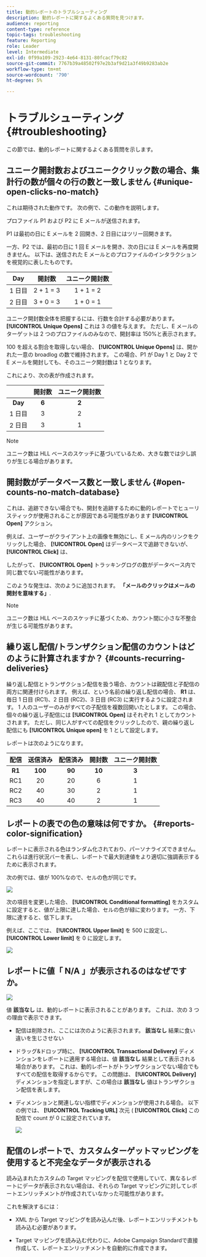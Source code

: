 ```yaml
---
title: 動的レポートのトラブルシューティング
description: 動的レポートに関するよくある質問を見つけます。
audience: reporting
content-type: reference
topic-tags: troubleshooting
feature: Reporting
role: Leader
level: Intermediate
exl-id: 0f99a109-2923-4e64-8131-80fcacf79c82
source-git-commit: 7767b39a48502f97e2b3af9d21a3f49b9283ab2e
workflow-type: tm+mt
source-wordcount: '790'
ht-degree: 5%

---
```


# トラブルシューティング{#troubleshooting}

この節では、動的レポートに関するよくある質問を示します。

## ユニーク開封数およびユニーククリック数の場合、集計行の数が個々の行の数と一致しません {#unique-open-clicks-no-match}

これは期待された動作です。
次の例で、この動作を説明します。

プロファイル P1 および P2 に E メールが送信されます。

P1 は最初の日に E メールを 2 回開き、2 日目にはツリー回開きます。

一方、P2 では、最初の日に 1 回 E メールを開き、次の日には E メールを再度開きません。
以下は、送信された E メールとのプロファイルのインタラクションを視覚的に表したものです。

<table> 
 <thead> 
  <tr> 
   <th align="center"> <strong>Day</strong> <br /> </th> 
   <th align="center"> <strong>開封数</strong> <br /> </th> 
   <th align="center"> <strong>ユニーク開封数</strong> <br /> </th> 
  </tr> 
 </thead> 
 <tbody> 
  <tr> 
   <td align="center"> 1 日目<br /> </td> 
   <td align="center"> 2 + 1 = 3<br /> </td> 
   <td align="center"> 1 + 1 = 2<br /> </td> 
  </tr> 
  <tr> 
   <td align="center"> 2 日目<br /> </td> 
   <td align="center"> 3 + 0 = 3<br /> </td> 
   <td align="center"> 1 + 0 = 1<br /> </td> 
  </tr>
 </tbody> 
</table>

ユニーク開封数全体を把握するには、行数を合計する必要があります。 **[!UICONTROL Unique Opens]** これは 3 の値を与えます。 ただし、E メールのターゲットは 2 つのプロファイルのみなので、開封率は 150%と表示されます。

100 を超える割合を取得しない場合、 **[!UICONTROL Unique Opens]** は、開かれた一意の broadlog の数で維持されます。 この場合、P1 が Day 1 と Day 2 で E メールを開封しても、そのユニーク開封数は 1 となります。

これにより、次の表が作成されます。

<table> 
 <thead> 
  <tr> 
   <th align="center"> <strong></strong> <br /> </th> 
   <th align="center"> <strong>開封数</strong> <br /> </th> 
   <th align="center"> <strong>ユニーク開封数</strong> <br /> </th> 
  </tr> 
 </thead> 
 <tbody> 
  <tr> 
   <td align="center"> <strong> Day </strong><br /> </td> 
   <td align="center"> <strong> 6 </strong><br /> </td> 
   <td align="center"> <strong> 2</strong><br /> </td>
  </tr> 
  <tr> 
   <td align="center"> 1 日目<br /> </td> 
   <td align="center"> 3<br /> </td> 
   <td align="center"> 2<br /> </td>
  </tr> 
  <tr> 
   <td align="center"> 2 日目<br /> </td> 
   <td align="center"> 3<br /> </td> 
   <td align="center"> 1<br /> </td> 
  </tr> 
 </tbody> 
</table>

>[!NOTE]
>
>ユニーク数は HLL ベースのスケッチに基づいているため、大きな数では少し誤りが生じる場合があります。

## 開封数がデータベース数と一致しません {#open-counts-no-match-database}

これは、追跡できない場合でも、開封を追跡するために動的レポートでヒューリスティックが使用されることが原因である可能性があります **[!UICONTROL Open]** アクション。

例えば、ユーザーがクライアント上の画像を無効にし、E メール内のリンクをクリックした場合、 **[!UICONTROL Open]** はデータベースで追跡できないが、 **[!UICONTROL Click]** は、

したがって、 **[!UICONTROL Open]** トラッキングログの数がデータベース内で同じ数でない可能性があります。

このような発生は、次のように追加されます。 **「メールのクリックはメールの開封を意味する」**.

>[!NOTE]
>
>ユニーク数は HLL ベースのスケッチに基づくため、カウント間に小さな不整合が生じる可能性があります。

## 繰り返し配信/トランザクション配信のカウントはどのように計算されますか？ {#counts-recurring-deliveries}

繰り返し配信とトランザクション配信を扱う場合、カウントは親配信と子配信の両方に関連付けられます。
例えば、という名前の繰り返し配信の場合、 **R1** は、毎日 1 日目 (RC1)、2 日目 (RC2)、3 日目 (RC3) に実行するように設定されます。
1 人のユーザーのみがすべての子配信を複数回開いたとします。 この場合、個々の繰り返し子配信には **[!UICONTROL Open]** はそれぞれ 1 としてカウントされます。
ただし、同じ人がすべての配信をクリックしたので、親の繰り返し配信にも **[!UICONTROL Unique open]** を 1 として設定します。

レポートは次のようになります。

<table> 
 <thead> 
  <tr> 
   <th align="center"> <strong>配信</strong> <br /> </th> 
   <th align="center"> <strong>送信済み</strong> <br /> </th> 
   <th align="center"> <strong>配信済み</strong> <br /> </th>
   <th align="center"> <strong>開封数</strong> <br /> </th> 
   <th align="center"> <strong>ユニーク開封数</strong> <br /> </th>
  </tr> 
 </thead> 
 <tbody> 
  <tr> 
   <td align="center"> <strong>R1</strong><br/> </td> 
   <td align="center"> <strong>100</strong><br/> </td> 
   <td align="center"> <strong>90</strong><br/> </td> 
   <td align="center"> <strong>10</strong><br/> </td> 
   <td align="center"> <strong>3</strong><br/> </td> 
  </tr> 
  <tr> 
   <td align="center"> RC1<br/> </td> 
   <td align="center"> 20<br /> </td> 
   <td align="center"> 20<br /> </td> 
   <td align="center"> 6<br /> </td> 
   <td align="center"> 1<br /> </td> 
  </tr>
    <tr> 
   <td align="center"> RC2<br /> </td> 
   <td align="center"> 40<br /> </td> 
   <td align="center"> 30<br /> </td> 
   <td align="center"> 2<br /> </td> 
   <td align="center"> 1<br /> </td> 
  </tr> 
    <tr> 
   <td align="center"> RC3<br /> </td> 
   <td align="center"> 40<br /> </td> 
   <td align="center"> 40<br /> </td> 
   <td align="center"> 2<br /> </td> 
   <td align="center"> 1<br /> </td> 
  </tr> 
 </tbody> 
</table>

## レポートの表での色の意味は何ですか。 {#reports-color-signification}

レポートに表示される色はランダム化されており、パーソナライズできません。 これらは進行状況バーを表し、レポートで最大到達値をより適切に強調表示するために表示されます。

次の例では、値が 100%なので、セルの色が同じです。

![](assets/troubleshooting_1.png)

次の項目を変更した場合、 **[!UICONTROL Conditional formatting]** をカスタムに設定すると、値が上限に達した場合、セルの色が緑に変わります。 一方、下限に達すると、低下します。

例えば、ここでは、 **[!UICONTROL Upper limit]** を 500 に設定し、 **[!UICONTROL Lower limit]** を 0 に設定します。

![](assets/troubleshooting_2.png)

## レポートに値「 N/A 」が表示されるのはなぜですか。

![](assets/troubleshooting_3.png)

値 **該当なし** は、動的レポートに表示されることがあります。 これは、次の 3 つの理由で表示できます。

* 配信は削除され、ここには次のように表示されます。 **該当なし** 結果に食い違いを生じさせない
* ドラッグ&amp;ドロップ時に、 **[!UICONTROL Transactional Delivery]** ディメンションをレポートに適用する場合は、値 **該当なし** 結果として表示される場合があります。 これは、動的レポートがトランザクションでない場合でもすべての配信を取得するからです。 この問題は、 **[!UICONTROL Delivery]** ディメンションを指定しますが、この場合は **該当なし** 値はトランザクション配信を表します。
* ディメンションと関連しない指標でディメンションが使用される場合。 以下の例では、 **[!UICONTROL Tracking URL]** 次元 ( **[!UICONTROL Click]** この配信で count が 0 に設定されています。

  ![](assets/troubleshooting_4.png)

## 配信のレポートで、カスタムターゲットマッピングを使用すると不完全なデータが表示される

読み込まれたカスタムの Target マッピングを配信で使用していて、異なるレポートにデータが表示されない場合は、それらの Target マッピングに対してレポートエンリッチメントが作成されていなかった可能性があります。

これを解決するには：

* XML から Target マッピングを読み込んだ後、レポートエンリッチメントも読み込む必要があります。

* Target マッピングを読み込む代わりに、Adobe Campaign Standardで直接作成して、レポートエンリッチメントを自動的に作成できます。
